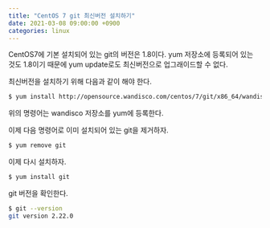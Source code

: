 ```yaml
---
title: "CentOS 7 git 최신버전 설치하기"
date: 2021-03-08 09:00:00 +0900
categories: linux
---
```


CentOS7에 기본 설치되어 있는 git의 버전은 1.8이다. yum 저장소에 등록되어 있는 것도 1.8이기 때문에 yum update로도 최신버전으로 업그래이드할 수 없다.

최신버전을 설치하기 위해 다음과 같이 해야 한다.

```bash
$ yum install http://opensource.wandisco.com/centos/7/git/x86_64/wandisco-git-release-7-1.noarch.rpm
```

위의 명령어는 wandisco 저장소를 yum에 등록한다.

이제 다음 명령어로 이미 설치되어 있는 git을 제거하자.

```bash
$ yum remove git
```

이제 다시 설치하자.

```bash
$ yum install git
```

git 버전을 확인한다.

```bash
$ git --version
git version 2.22.0
```



